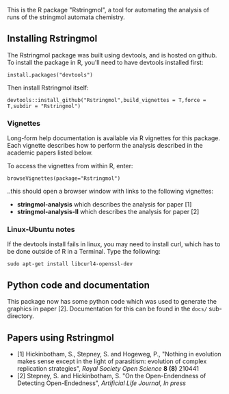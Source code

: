 

This is the R package "Rstringmol", a tool for automating the analysis of runs of the stringmol automata chemistry. 



## Installing Rstringmol

The Rstringmol package was built using devtools, and is hosted on github. To install the package in R, you'll need to have devtools installed first:

```
install.packages("devtools")
```

Then install Rstringmol itself:

```
devtools::install_github("Rstringmol",build_vignettes = T,force = T,subdir = "Rstringmol")
```

### Vignettes

Long-form help documentation is available via R vignettes for this package. Each
vignette describes how to perform the analysis described in the academic papers listed below.

To access the vignettes from within R, enter: 

```
browseVignettes(package="Rstringmol")
```

..this should open a browser window with links to the following vignettes:

- **stringmol-analysis** which describes the analysis for paper [1] 
- **stringmol-analysis-II** which describes the analysis for paper [2]



### Linux-Ubuntu notes

If the devtools install fails in linux, you may need to install curl, which has to be done outside of R in a Terminal. Type the following: 

```
sudo apt-get install libcurl4-openssl-dev
```

## Python code and documentation

This package now has some python code which was used to generate the graphics in 
paper [2]. Documentation for this can be found in the `docs/` sub-directory. 


## Papers using Rstringmol


- [1] Hickinbotham, S., Stepney, S. and Hogeweg, P., "Nothing in evolution makes sense except in the light of parasitism: evolution of complex replication strategies", *Royal Society Open Science* **8 (8)** 210441
- [2] Stepney, S. and Hickinbotham, S. "On the Open-Endendness of Detecting Open-Endedness", *Artificial Life Journal, In press*


